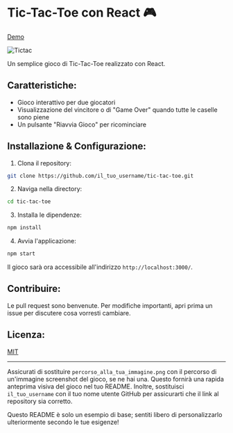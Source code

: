 # Tic-Tac-Toe con React 🎮

[Demo](https://magenta-dragon-45c4ea.netlify.app/)

![Tictac](https://github.com/DomenicoCentrone/Tic-Tac-Toe-react/assets/76876906/e64ff636-f13f-4840-b42f-d890b1e145eb)


Un semplice gioco di Tic-Tac-Toe realizzato con React.

## Caratteristiche:

- Gioco interattivo per due giocatori
- Visualizzazione del vincitore o di "Game Over" quando tutte le caselle sono piene
- Un pulsante "Riavvia Gioco" per ricominciare

## Installazione & Configurazione:

1. Clona il repository:

```bash
git clone https://github.com/il_tuo_username/tic-tac-toe.git
```

2. Naviga nella directory:

```bash
cd tic-tac-toe
```

3. Installa le dipendenze:

```bash
npm install
```

4. Avvia l'applicazione:

```bash
npm start
```

Il gioco sarà ora accessibile all'indirizzo `http://localhost:3000/`.

## Contribuire:

Le pull request sono benvenute. Per modifiche importanti, apri prima un issue per discutere cosa vorresti cambiare.

## Licenza:

[MIT](https://choosealicense.com/licenses/mit/)

---

Assicurati di sostituire `percorso_alla_tua_immagine.png` con il percorso di un'immagine screenshot del gioco, se ne hai una. Questo fornirà una rapida anteprima visiva del gioco nel tuo README. Inoltre, sostituisci `il_tuo_username` con il tuo nome utente GitHub per assicurarti che il link al repository sia corretto.

Questo README è solo un esempio di base; sentiti libero di personalizzarlo ulteriormente secondo le tue esigenze!
